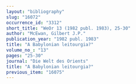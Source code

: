 ```yaml
---
layout: "bibliography"
slug: "16072"
occurrence_id: "3312"
short_title: "WeOr 13 (1982 publ. 1983), 25-30"
author: "McEwan, Gilbert J.P."
publication_year: "1982 publ. 1983"
title: "A Babylonian leitourgia?"
volume_no_: "13"
pages: "25-30"
journal: "Die Welt des Orients"
title: "A Babylonian leitourgia?"
previous_item: "16075"
---
```

